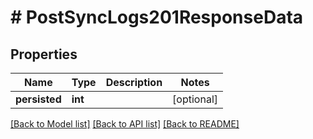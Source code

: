 # # PostSyncLogs201ResponseData

## Properties

Name | Type | Description | Notes
------------ | ------------- | ------------- | -------------
**persisted** | **int** |  | [optional]

[[Back to Model list]](../../README.md#models) [[Back to API list]](../../README.md#endpoints) [[Back to README]](../../README.md)
